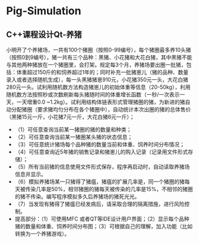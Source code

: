 # Pig-Simulation<br>
C++课程设计Qt-养猪
-----
小明开了个养猪场，一共有100个猪圈（按照0-99编号），每个猪圈最多养10头猪（按照0到9编号），猪一共有三个品种：黑猪、小花猪和大花白猪，其中黑猪不能与其他两种猪放在一个猪圈里，会打架。规定每3个月，养猪场要出圈一批猪，包括：体重超过150斤的和饲养超过1年的；同时补充一批猪崽儿（猪的品种、数量录入或者选择随机生成），每一头黑猪猪崽910元，小花猪350元一头，大花白猪280元一头。试利用随机数方法构造猪崽儿的初始体重等信息（20-50kg），利用随机数方法按照秒或次数刷新每头猪随时间的体重增长函数（一秒/一次表示一天，一天增重0.0 ~1.2kg）。试利用结构体链表形式管理猪圈的猪，为新进的猪自动分配猪圈（要求猪均匀分布在各个猪圈中），自动统计本次出圈的猪的总体售价（黑猪15元一斤，小花猪7元一斤，大花白猪6元一斤）；<br>
* （1）可任意查询当前某一猪圈的猪的数量和种类； <br>
* （2）可任意查询当前某一猪圈某头猪的状态信息； 
* （3）可任意统计猪场每个品种猪的数量当前和体重、饲养时间分布情况；
* （4）可任意查询近5年猪的销售记录和猪崽儿的购入记录（记录用文件形式存储）；
 * （5）所有当前猪的信息使用文件形式保存，程序再启动时，自动读取养猪场信息并显示。
 * （6）模拟养猪场某一只猪得了猪瘟，猪瘟的扩展几率是，同一个猪圈的猪每天被传染几率是50%，相邻猪圈的猪每天被传染的几率是15%，不相邻的猪圈的猪不传染。编写程序模拟多久后养猪场的猪死光光。 
* （7）当发现有猪得了猪瘟已经发病后，请采取合理的隔离措施，进行风险控制。 
* 提高部分：（1）可使用MFC 或者QT等IDE设计用户界面；（2）显示每个品种猪的数量和体重、饲养时间分布图；（3）可根据自己的理解，加入功能（比如转换为一个养猪游戏）。
